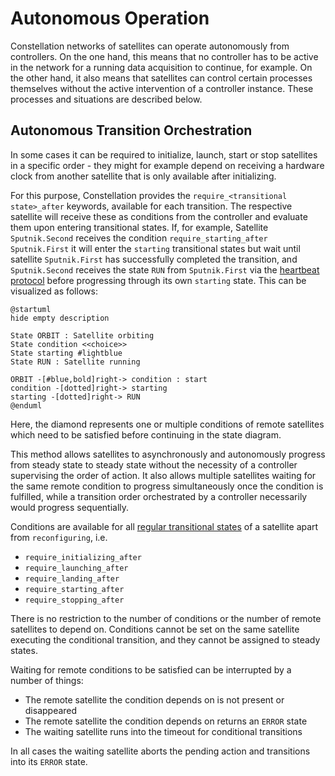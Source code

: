 # Autonomous Operation

Constellation networks of satellites can operate autonomously from controllers.
On the one hand, this means that no controller has to be active in the network for a running data acquisition to continue,
for example. On the other hand, it also means that satellites can control certain processes themselves without the active
intervention of a controller instance. These processes and situations are described below.

## Autonomous Transition Orchestration

In some cases it can be required to initialize, launch, start or stop satellites in a specific order - they might for example
depend on receiving a hardware clock from another satellite that is only available after initializing.

For this purpose, Constellation provides the `require_<transitional state>_after` keywords, available for each transition. The respective
satellite will receive these as conditions from the controller and evaluate them upon entering transitional states.
If, for example, Satellite `Sputnik.Second` receives the condition `require_starting_after Sputnik.First` it will enter
the `starting` transitional states but wait until satellite `Sputnik.First` has successfully completed the transition, and
`Sputnik.Second` receives the state `RUN` from `Sputnik.First` via the [heartbeat protocol](../../reference/protocols.md#heartbeating) before progressing through its
own `starting` state. This can be visualized as follows:

```plantuml
@startuml
hide empty description

State ORBIT : Satellite orbiting
State condition <<choice>>
State starting #lightblue
State RUN : Satellite running

ORBIT -[#blue,bold]right-> condition : start
condition -[dotted]right-> starting
starting -[dotted]right-> RUN
@enduml
```

Here, the diamond represents one or multiple conditions of remote satellites which need to be satisfied before continuing in
the state diagram.

This method allows satellites to asynchronously and autonomously progress from steady state to steady state without the
necessity of a controller supervising the order of action. It also allows multiple satellites waiting for the same remote
condition to progress simultaneously once the condition is fulfilled, while a transition order orchestrated by a controller
necessarily would progress sequentially.

Conditions are available for all [regular transitional states](satellite.md#changing-states---transitions) of a satellite
apart from `reconfiguring`, i.e.

* `require_initializing_after`
* `require_launching_after`
* `require_landing_after`
* `require_starting_after`
* `require_stopping_after`

There is no restriction to the number of conditions or the number of remote satellites to depend on. Conditions cannot be
set on the same satellite executing the conditional transition, and they cannot be assigned to steady states.

Waiting for remote conditions to be satisfied can be interrupted by a number of things:

* The remote satellite the condition depends on is not present or disappeared
* The remote satellite the condition depends on returns an `ERROR` state
* The waiting satellite runs into the timeout for conditional transitions

In all cases the waiting satellite aborts the pending action and transitions into its `ERROR` state.
